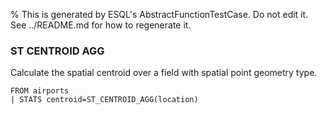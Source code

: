 % This is generated by ESQL's AbstractFunctionTestCase. Do not edit it. See ../README.md for how to regenerate it.

### ST CENTROID AGG
Calculate the spatial centroid over a field with spatial point geometry type.

```esql
FROM airports
| STATS centroid=ST_CENTROID_AGG(location)
```
